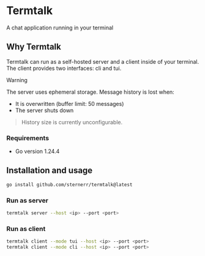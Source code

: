 # Termtalk
A chat application running in your terminal

## Why Termtalk
Termtalk can run as a self-hosted server and a client inside of your terminal. The client provides two interfaces: cli and tui. 
>[!warning]
> The server uses ephemeral storage. Message history is lost when:
> - It is overwritten (buffer limit: 50 messages)
> - The server shuts down
 
> History size is currently unconfigurable.


### Requirements
- Go version 1.24.4

## Installation and usage
```bash
go install github.com/sternerr/termtalk@latest
```
### Run as server
```bash
termtalk server --host <ip> --port <port>
```
### Run as client
```bash
termtalk client --mode tui --host <ip> --port <port>
termtalk client --mode cli --host <ip> --port <port>
```
